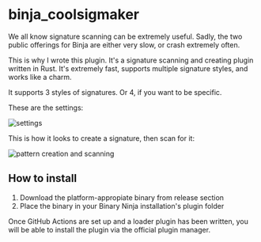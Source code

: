 # binja_coolsigmaker

We all know signature scanning can be extremely useful. Sadly, the two public offerings for Binja are either very slow, or crash extremely often.

This is why I wrote this plugin. It's a signature scanning and creating plugin written in Rust. It's extremely fast, supports multiple signature styles, and works like a charm.

It supports 3 styles of signatures. Or 4, if you want to be specific.

These are the settings:

![settings](https://i.imgur.com/BK4Q0E5.png)

This is how it looks to create a signature, then scan for it:

![pattern creation and scanning](https://i.imgur.com/qkjdU2M.png)

## How to install

1. Download the platform-appropiate binary from release section
2. Place the binary in your Binary Ninja installation's plugin folder

Once GitHub Actions are set up and a loader plugin has been written, you will be able to install the plugin via the official plugin manager.
